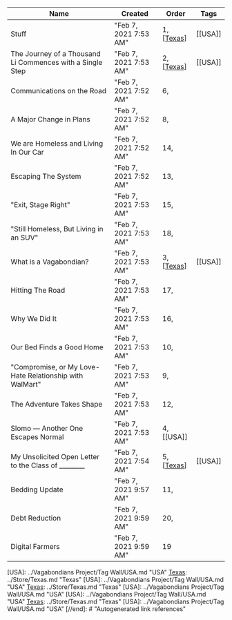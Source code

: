 ﻿Name|Created|Order|Tags
-|-|-|-|
Stuff|"Feb 7, 2021 7:53 AM"|1,[[Texas]]|[[USA]]
The Journey of a Thousand Li Commences with a Single Step|"Feb 7, 2021 7:53 AM"|2,[[Texas]]|[[USA]]
Communications on the Road|"Feb 7, 2021 7:52 AM"|6,
A Major Change in Plans|"Feb 7, 2021 7:52 AM"|8,
We are Homeless and Living In Our Car|"Feb 7, 2021 7:52 AM"|14,
Escaping The System|"Feb 7, 2021 7:52 AM"|13,
"Exit, Stage Right"|"Feb 7, 2021 7:53 AM"|15,
"Still Homeless, But Living in an SUV"|"Feb 7, 2021 7:53 AM"|18,
What is a Vagabondian?|"Feb 7, 2021 7:53 AM"|3,[[Texas]]|[[USA]]
Hitting The Road|"Feb 7, 2021 7:53 AM"|17,
Why We Did It|"Feb 7, 2021 7:53 AM"|16,
Our Bed Finds a Good Home|"Feb 7, 2021 7:53 AM"|10,
"Compromise, or My Love-Hate Relationship with WalMart"|"Feb 7, 2021 7:53 AM"|9,
The Adventure Takes Shape|"Feb 7, 2021 7:53 AM"|12,
Slomo — Another One Escapes Normal|"Feb 7, 2021 7:53 AM"|4,[[USA]]
My Unsolicited Open Letter to the Class of ________|"Feb 7, 2021 7:54 AM"|5,[[Texas]]|[[USA]]
Bedding Update|"Feb 7, 2021 9:57 AM"|11,
Debt Reduction|"Feb 7, 2021 9:59 AM"|20,
Digital Farmers|"Feb 7, 2021 9:59 AM"|19|

[//begin]: # "Autogenerated link references for markdown compatibility"
[Texas]: ../Store/Texas.md "Texas"
[USA]: ../Vagabondians Project/Tag Wall/USA.md "USA"
[Texas]: ../Store/Texas.md "Texas"
[USA]: ../Vagabondians Project/Tag Wall/USA.md "USA"
[Texas]: ../Store/Texas.md "Texas"
[USA]: ../Vagabondians Project/Tag Wall/USA.md "USA"
[USA]: ../Vagabondians Project/Tag Wall/USA.md "USA"
[Texas]: ../Store/Texas.md "Texas"
[USA]: ../Vagabondians Project/Tag Wall/USA.md "USA"
[//end]: # "Autogenerated link references"